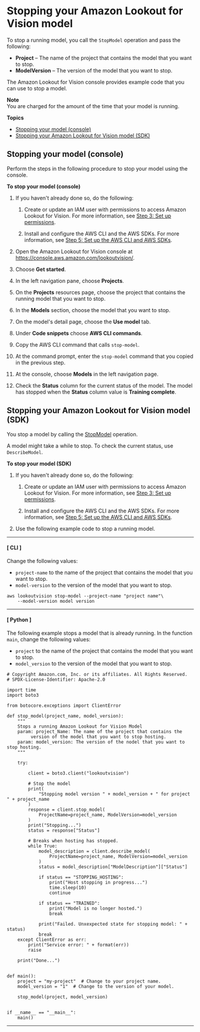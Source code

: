 # Stopping your Amazon Lookout for Vision model<a name="run-stop-model"></a>

To stop a running model, you call the `StopModel` operation and pass the following:
+ **Project** – The name of the project that contains the model that you want to stop\.
+ **ModelVersion** – The version of the model that you want to stop\.

The Amazon Lookout for Vision console provides example code that you can use to stop a model\. 

**Note**  
You are charged for the amount of the time that your model is running\. 

**Topics**
+ [Stopping your model \(console\)](#stop-model)
+ [Stopping your Amazon Lookout for Vision model \(SDK\)](#stop-model-sdk)

## Stopping your model \(console\)<a name="stop-model"></a>

Perform the steps in the following procedure to stop your model using the console\. 

**To stop your model \(console\)**

1. If you haven't already done so, do the following:

   1. Create or update an IAM user with permissions to access Amazon Lookout for Vision\. For more information, see [Step 3: Set up permissions](su-setup-permissions.md)\. 

   1. Install and configure the AWS CLI and the AWS SDKs\. For more information, see [Step 5: Set up the AWS CLI and AWS SDKs](su-awscli-sdk.md)\.

1. Open the Amazon Lookout for Vision console at [ https://console\.aws\.amazon\.com/lookoutvision/]( https://console.aws.amazon.com/lookoutvision/)\.

1. Choose **Get started**\. 

1. In the left navigation pane, choose **Projects**\.

1. On the **Projects** resources page, choose the project that contains the running model that you want to stop\.

1. In the **Models** section, choose the model that you want to stop\. 

1. On the model's detail page, choose the **Use model** tab\. 

1. Under **Code snippets** choose **AWS CLI commands**\. 

1. Copy the AWS CLI command that calls `stop-model`\.

1. At the command prompt, enter the `stop-model` command that you copied in the previous step\. 

1. At the console, choose **Models** in the left navigation page\.

1. Check the **Status** column for the current status of the model\. The model has stopped when the **Status** column value is **Training complete**\. 

## Stopping your Amazon Lookout for Vision model \(SDK\)<a name="stop-model-sdk"></a>

You stop a model by calling the [StopModel](https://docs.aws.amazon.com/lookout-for-vision/latest/APIReference/API_StopModel) operation\. 

A model might take a while to stop\. To check the current status, use `DescribeModel`\. 

**To stop your model \(SDK\)**

1. If you haven't already done so, do the following:

   1. Create or update an IAM user with permissions to access Amazon Lookout for Vision\. For more information, see [Step 3: Set up permissions](su-setup-permissions.md)\. 

   1. Install and configure the AWS CLI and the AWS SDKs\. For more information, see [Step 5: Set up the AWS CLI and AWS SDKs](su-awscli-sdk.md)\.

1. Use the following example code to stop a running model\.

------
#### [ CLI ]

   Change the following values: 
   + `project-name` to the name of the project that contains the model that you want to stop\.
   + `model-version` to the version of the model that you want to stop\.

   ```
   aws lookoutvision stop-model --project-name "project name"\
       --model-version model version
   ```

------
#### [ Python ]

   The following example stops a model that is already running\. In the function `main`, change the following values:
   + `project` to the name of the project that contains the model that you want to stop\.
   + `model_version` to the version of the model that you want to stop\.

   ```
   # Copyright Amazon.com, Inc. or its affiliates. All Rights Reserved.
   # SPDX-License-Identifier: Apache-2.0
   
   import time
   import boto3
   
   from botocore.exceptions import ClientError
   
   def stop_model(project_name, model_version):
       """
       Stops a running Amazon Lookout for Vision Model
       param: project_Name: The name of the project that contains the
            version of the model that you want to stop hosting.
       param: model_version: The version of the nodel that you want to stop hosting.
       """
   
       try:
   
           client = boto3.client("lookoutvision")
   
           # Stop the model
           print(
               "Stopping model version " + model_version + " for project " + project_name
           )
           response = client.stop_model(
               ProjectName=project_name, ModelVersion=model_version
           )
           print("Stopping...")
           status = response["Status"]
   
           # Breaks when hosting has stopped.
           while True:
               model_description = client.describe_model(
                   ProjectName=project_name, ModelVersion=model_version
               )
               status = model_description["ModelDescription"]["Status"]
   
               if status == "STOPPING_HOSTING":
                   print("Host stopping in progress...")
                   time.sleep(10)
                   continue
   
               if status == "TRAINED":
                   print("Model is no longer hosted.")
                   break
   
               print("Failed. Unxexpected state for stopping model: " + status)
               break
       except ClientError as err:
           print("Service error: " + format(err))
           raise
   
       print("Done...")
   
   
   def main():
       project = "my-project"  # Change to your project name.
       model_version = "1"  # Change to the version of your model.
   
       stop_model(project, model_version)
   
   
   if __name__ == "__main__":
       main()
   ```

------